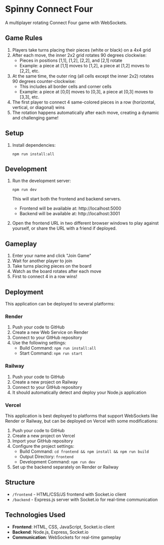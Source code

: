 # Spinny Connect Four

A multiplayer rotating Connect Four game with WebSockets.

## Game Rules

1. Players take turns placing their pieces (white or black) on a 4x4 grid
2. After each move, the inner 2x2 grid rotates 90 degrees clockwise:
   - Pieces in positions [1,1], [1,2], [2,2], and [2,1] rotate
   - Example: a piece at [1,1] moves to [1,2], a piece at [1,2] moves to [2,2], etc.
3. At the same time, the outer ring (all cells except the inner 2x2) rotates 90 degrees counter-clockwise:
   - This includes all border cells and corner cells
   - Example: a piece at [0,0] moves to [0,3], a piece at [0,3] moves to [3,3], etc.
4. The first player to connect 4 same-colored pieces in a row (horizontal, vertical, or diagonal) wins
5. The rotation happens automatically after each move, creating a dynamic and challenging game!

## Setup

1. Install dependencies:
   ```
   npm run install:all
   ```

## Development

1. Run the development server:
   ```
   npm run dev
   ```
   This will start both the frontend and backend servers.
   - Frontend will be available at: http://localhost:5000
   - Backend will be available at: http://localhost:3001

2. Open the frontend URL in two different browser windows to play against yourself, or share the URL with a friend if deployed.

## Gameplay

1. Enter your name and click "Join Game"
2. Wait for another player to join
3. Take turns placing pieces on the board
4. Watch as the board rotates after each move
5. First to connect 4 in a row wins!

## Deployment

This application can be deployed to several platforms:

### Render

1. Push your code to GitHub
2. Create a new Web Service on Render
3. Connect to your GitHub repository
4. Use the following settings:
   - Build Command: `npm run install:all`
   - Start Command: `npm run start`

### Railway

1. Push your code to GitHub
2. Create a new project on Railway
3. Connect to your GitHub repository
4. It should automatically detect and deploy your Node.js application

### Vercel

This application is best deployed to platforms that support WebSockets like Render or Railway, but can be deployed on Vercel with some modifications:

1. Push your code to GitHub
2. Create a new project on Vercel
3. Import your GitHub repository
4. Configure the project settings:
   - Build Command: `cd frontend && npm install && npm run build`
   - Output Directory: `frontend`
   - Development Command: `npm run dev`
5. Set up the backend separately on Render or Railway

## Structure

- `/frontend` - HTML/CSS/JS frontend with Socket.io client
- `/backend` - Express.js server with Socket.io for real-time communication

## Technologies Used

- **Frontend**: HTML, CSS, JavaScript, Socket.io client
- **Backend**: Node.js, Express, Socket.io
- **Communication**: WebSockets for real-time gameplay